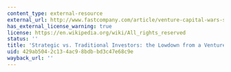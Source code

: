 ```yaml
---
content_type: external-resource
external_url: http://www.fastcompany.com/article/venture-capital-wars-strategic-investors-strike-back-1?page=0%2C1
has_external_license_warning: true
license: https://en.wikipedia.org/wiki/All_rights_reserved
status: ''
title: 'Strategic vs. Traditional Investors: the Lowdown from a Venture Capital Vet'
uid: 429ab504-2c13-4ac9-8bdb-bd3c47e68c9e
wayback_url: ''
---
```

